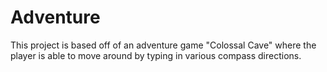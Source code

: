 # Adventure

This project is based off of an adventure game "Colossal Cave" where the player is able to move around
by typing in various compass directions.

